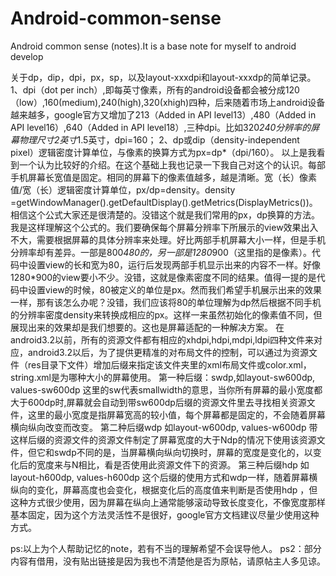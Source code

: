 # Android-common-sense
Android common sense (notes).It is a base note for myself to android develop

关于dp，dip，dpi，px，sp，以及layout-xxxdpi和layout-xxxdp的简单记录。
  1、dpi（dot per inch）,即每英寸像素，所有的android设备都会被分成120（low）,160(medium),240(high),320(xhigh)四种，后来随着市场上android设备越来越多，google官方又增加了213（Added in API level13）,480（Added in API level16）,640（Added in API level18）,三种dpi。比如320*240分辨率的屏幕物理尺寸2英寸*1.5英寸，dpi=160；
  2、dp或dip（density-independent pixel）逻辑密度计算单位，与像素的换算方式为px=dp*（dpi/160）。
  以上是我看到一个认为比较好的介绍。在这个基础上我也记录一下我自己对这个的认识。每部手机屏幕长宽值是固定。相同的屏幕下的像素值越多，越是清晰。宽（长）像素值/宽（长）逻辑密度计算单位，px/dp=density。density =getWindowManager().getDefaultDisplay().getMetrics(DisplayMetrics())。相信这个公式大家还是很清楚的。没错这个就是我们常用的px，dp换算的方法。我是这样理解这个公式的。我们要确保每个屏幕分辨率下所展示的view效果出入不大，需要根据屏幕的具体分辨率来处理。好比两部手机屏幕大小一样，但是手机分辨率却有差异。一部是800*480的，另一部是1280*900（这里指的是像素）。代码中设置view的长和宽为80，运行后发现两部手机显示出来的内容不一样。好像1280*900的view要小不少。没错，这就是像素密度不同的结果。值得一提的是代码中设置view的时候，80被定义的单位是px。然而我们希望手机展示出来的效果一样，那有该怎么办呢？没错，我们应该将80的单位理解为dp然后根据不同手机的分辨率密度density来转换成相应的px。这样一来虽然初始化的像素值不同，但展现出来的效果却是我们想要的。这也是屏幕适配的一种解决方案。
  在android3.2以前，所有的资源文件都有相应的xhdpi,hdpi,mdpi,ldpi四种文件来对应，android3.2以后，为了提供更精准的对布局文件的控制，可以通过为资源文件（res目录下文件）增加后缀来指定该文件夹里的xml布局文件或color.xml，string.xml是为哪种大小的屏幕使用。
第一种后缀：sw<N>dp,如layout-sw600dp, values-sw600dp
  这里的sw代表smallwidth的意思，当你所有屏幕的最小宽度都大于600dp时,屏幕就会自动到带sw600dp后缀的资源文件里去寻找相关资源文件，这里的最小宽度是指屏幕宽高的较小值，每个屏幕都是固定的，不会随着屏幕横向纵向改变而改变。
第二种后缀w<N>dp 如layout-w600dp, values-w600dp
  带这样后缀的资源文件的资源文件制定了屏幕宽度的大于Ndp的情况下使用该资源文件，但它和sw<N>dp不同的是，当屏幕横向纵向切换时，屏幕的宽度是变化的，以变化后的宽度来与N相比，看是否使用此资源文件下的资源。
第三种后缀h<N>dp 如layout-h600dp, values-h600dp
  这个后缀的使用方式和w<N>dp一样，随着屏幕横纵向的变化，屏幕高度也会变化，根据变化后的高度值来判断是否使用h<N>dp ，但这种方式很少使用，因为屏幕在纵向上通常能够滚动导致长度变化，不像宽度那样基本固定，因为这个方法灵活性不是很好，google官方文档建议尽量少使用这种方式。
  
  ps:以上为个人帮助记忆的note，若有不当的理解希望不会误导他人。
  ps2：部分内容有借用，没有贴出链接是因为我也不清楚他是否为原帖，请原帖主人多见谅。
